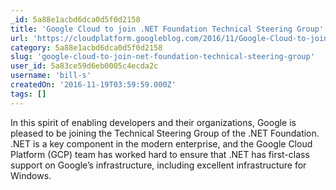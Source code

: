 ```yaml
---
_id: 5a88e1acbd6dca0d5f0d2158
title: 'Google Cloud to join .NET Foundation Technical Steering Group'
url: 'https://cloudplatform.googleblog.com/2016/11/Google-Cloud-to-join-NET-Foundation-Technical-Steering-Group.html'
category: 5a88e1acbd6dca0d5f0d2158
slug: 'google-cloud-to-join-net-foundation-technical-steering-group'
user_id: 5a83ce59d6eb0005c4ecda2c
username: 'bill-s'
createdOn: '2016-11-19T03:59:59.000Z'
tags: []
---
```


In this spirit of enabling developers and their organizations, Google is pleased to be joining the Technical Steering Group of the .NET Foundation. .NET is a key component in the modern enterprise, and the Google Cloud Platform (GCP) team has worked hard to ensure that .NET has first-class support on Google’s infrastructure, including excellent infrastructure for Windows. 
